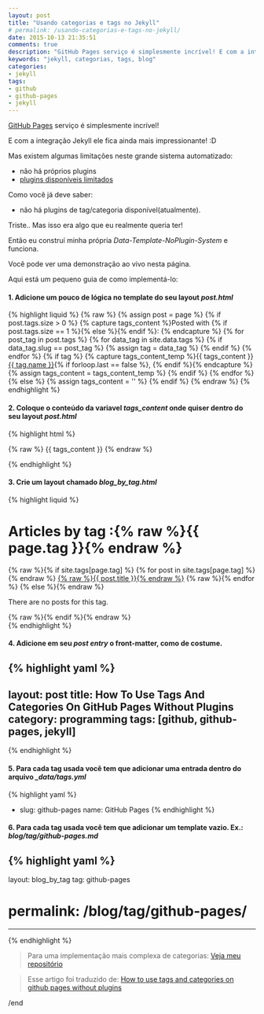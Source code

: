 ```yaml
---
layout: post
title: "Usando categorias e tags no Jekyll"
# permalink: /usando-categorias-e-tags-no-jekyll/
date: 2015-10-13 21:35:51
comments: true
description: "GitHub Pages serviço é simplesmente incrível! E com a integração Jekyll ele fica ainda mais impressionante! Mas existem algumas limitações neste grande sistema automatizado"
keywords: "jekyll, categorias, tags, blog"
categories:
- jekyll
tags:
- github
- github-pages
- jekyll
---
```


[GitHub Pages](http://pages.github.com/) serviço é simplesmente incrível!

E com a integração  Jekyll ele fica ainda mais impressionante! :D

Mas existem algumas limitações neste grande sistema automatizado:

* não há próprios plugins
* [plugins disponíveis limitados](https://pages.github.com/versions/)

Como você já deve saber:

* não há plugins de tag/categoria disponível(atualmente).

Triste.. Mas isso era algo que eu realmente queria ter!

Então eu construí minha própria _Data-Template-NoPlugin-System_ e funciona.

Você pode ver uma demonstração ao vivo nesta página.

Aqui está um pequeno guia de como implementá-lo:

#### 1. Adicione um pouco de lógica no template do seu layout _post.html_

{% highlight liquid %}
{% raw %}
{% assign post = page %}
{% if post.tags.size > 0 %}
  {% capture tags_content %}Posted with {% if post.tags.size == 1 %}<i class="icon icon-tag"></i>{% else %}<i class="icon icon-tags"></i>{% endif %}: {% endcapture %}
  {% for post_tag in post.tags %}
    {% for data_tag in site.data.tags %}
      {% if data_tag.slug == post_tag %}
        {% assign tag = data_tag %}
      {% endif %}
    {% endfor %}
    {% if tag %}
      {% capture tags_content_temp %}{{ tags_content }}<a href="/blog/tag/{{ tag.slug }}/">{{ tag.name }}</a>{% if forloop.last == false %}, {% endif %}{% endcapture %}
      {% assign tags_content = tags_content_temp %}
    {% endif %}
  {% endfor %}
{% else %}
  {% assign tags_content = '' %}
{% endif %}
{% endraw %}
{% endhighlight %}

#### 2. Coloque o conteúdo da variavel *tags_content* onde quiser dentro do seu layout _post.html_

{% highlight html %}
<p id="post-meta">{% raw %} {{ tags_content }} {% endraw %}</p>
{% endhighlight %}

#### 3. Crie um layout chamado *blog_by_tag.html*

{% highlight liquid %}
<h1>Articles by tag :{% raw %}{{ page.tag }}{% endraw %}</h1>
<div>
  {% raw %}{% if site.tags[page.tag] %}
    {% for post in site.tags[page.tag] %}{% endraw %}
      <a href="{% raw %}{{ post.url }}{% endraw %}/">{% raw %}{{ post.title }}{% endraw %}</a>
    {% raw %}{% endfor %}
  {% else %}{% endraw %}
    <p>There are no posts for this tag.</p>
  {% raw %}{% endif %}{% endraw %}
</div>
{% endhighlight %}

#### 4. Adicione em seu _post entry_ o front-matter, como de costume.

{% highlight yaml %}
---
layout: post
title: How To Use Tags And Categories On GitHub Pages Without Plugins
category: programming
tags: [github, github-pages, jekyll]
---
{% endhighlight %}

#### 5. Para cada tag usada você tem que adicionar uma entrada dentro do arquivo *_data/tags.yml*

{% highlight yaml %}
- slug: github-pages
  name: GitHub Pages
{% endhighlight %}

#### 6. Para cada tag usada você tem que adicionar um template vazio. Ex.: _blog/tag/github-pages.md_

{% highlight yaml %}
---
layout: blog_by_tag
tag: github-pages
# permalink: /blog/tag/github-pages/
---
{% endhighlight %}

> Para uma implementação mais complexa de categorias: [Veja meu repositório](https://github.com/nandomoreirame/nandomoreirame.github.io)

> Esse artigo foi traduzido de: [How to use tags and categories on github pages without plugins](http://www.minddust.com/post/tags-and-categories-on-github-pages/)

/end
